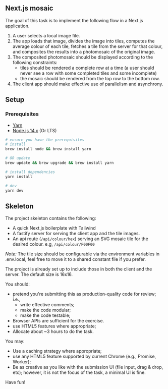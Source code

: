 ## Next.js mosaic

The goal of this task is to implement the following flow in a Next.js application.

1. A user selects a local image file.
2. The app loads that image, divides the image into tiles, computes the average
   colour of each tile, fetches a tile from the server for that colour, and
   composites the results into a photomosaic of the original image.
3. The composited photomosaic should be displayed according to the following
   constraints:
   - tiles should be rendered a complete row at a time (a user should never
     see a row with some completed tiles and some incomplete)
   - the mosaic should be rendered from the top row to the bottom row.
4. The client app should make effective use of parallelism and asynchrony.

## Setup

### Prerequisites

- [Yarn](https://yarnpkg.com/lang/en/docs/install/#mac-tab)
- [Node.js 14.x](https://nodejs.org/en/) (Or LTS)

```bash
# ensure you have the prerequisites
# install
brew install node && brew install yarn

# OR update
brew update && brew upgrade && brew install yarn

# install dependencies
yarn install

# dev
yarn dev
```

## Skeleton

The project skeleton contains the following:

- A quick Next.js boilerplate with Tailwind
- A fastify server for serving the client app and the tile images.
- An api route (`/api/colour/hex`) serving an SVG mosaic tile for the desired colour. e.g, `/api/colour/F00F00`

_Note:_
The tile size should be configurable via the environment variables in .env.local, feel free to move it to a shared constant file if you prefer.

The project is already set up to include those in both the client and the server. The default size is 16x16.

You should:

- pretend you're submitting this as production-quality code for review; i.e.,
  - write effective comments;
  - make the code modular;
  - make the code testable;
- Browser APIs are sufficient for the exercise.
- use HTML5 features where appropriate;
- Allocate about ~3 hours to do the task.

You may:

- Use a caching strategy where appropriate;
- use any HTML5 feature supported by current Chrome (e.g., Promise, Worker);
- Be as creative as you like with the submission UI (file input, drag & drop,
  etc); however, it is not the focus of the task, a minimal UI is fine.

Have fun!
